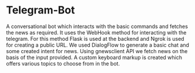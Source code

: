 # Telegram-Bot
A conversational bot which interacts with the basic commands and fetches the news as required.
It uses the WebHook method for interacting with the telegram.
For this method Flask is used at the backend and Ngrok is used for creating a public URL.
We used DialogFlow to generate a basic chat and some created intent for news. 
Using gnewsclient API we fetch news on the basis of the input provided.
A custom keyboard markup is created which offers various topics to choose from in the bot.







